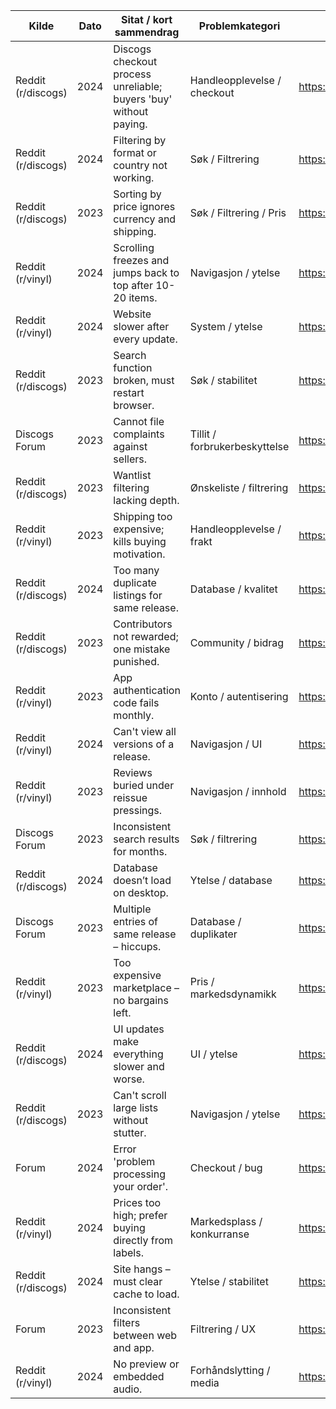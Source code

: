 | Kilde | Dato | Sitat / kort sammendrag | Problemkategori | Lenke | Notater | Alvorlighetsgrad (1–3) | Forslags-feature / idé |
| --- | --- | --- | --- | --- | --- | --- | --- |
| Reddit (r/discogs) | 2024 | Discogs checkout process unreliable; buyers 'buy' without paying. | Handleopplevelse / checkout | https://reddit.com/r/discogs/comments/... | Selgere må manuelt følge opp manglende betaling. | 3 | Forbedret checkout med betalingslås |
| Reddit (r/discogs) | 2024 | Filtering by format or country not working. | Søk / Filtrering | https://reddit.com/r/discogs/comments/... | Filtrene gjør ingenting; ingen resultatoppdatering. | 2 | Unified filter engine med sanntidsoppdatering |
| Reddit (r/discogs) | 2023 | Sorting by price ignores currency and shipping. | Søk / Filtrering / Pris | https://reddit.com/r/discogs/comments/... | Misvisende resultater for kjøpere. | 2 | Smart prisfiltrering med valuta og frakt inkludert |
| Reddit (r/vinyl) | 2024 | Scrolling freezes and jumps back to top after 10-20 items. | Navigasjon / ytelse | https://reddit.com/r/vinyl/comments/... | Ustabil listevisning, særlig ved lange lister. | 3 | Virtuell listevisning (lazy load + stabil scroll) |
| Reddit (r/vinyl) | 2024 | Website slower after every update. | System / ytelse | https://reddit.com/r/vinyl/comments/... | Oppdateringer reduserer ytelsen over tid. | 2 | Performance-monitor og rollback-funksjon |
| Reddit (r/discogs) | 2023 | Search function broken, must restart browser. | Søk / stabilitet | https://reddit.com/r/discogs/comments/... | Krever restart for grunnleggende søk. | 3 | Stabilitetstestet søkemotor med fallback |
| Discogs Forum | 2023 | Cannot file complaints against sellers. | Tillit / forbrukerbeskyttelse | https://www.discogs.com/forum/thread/... | Brukere føler seg ubeskyttet mot useriøse selgere. | 3 | Kjøper-beskyttelsesprogram med støttechat |
| Reddit (r/discogs) | 2023 | Wantlist filtering lacking depth. | Ønskeliste / filtrering | https://reddit.com/r/discogs/comments/... | Vanskelig å finne ønskede varer effektivt. | 2 | Forbedret wish‑list‑filtrering + varsling |
| Reddit (r/vinyl) | 2023 | Shipping too expensive; kills buying motivation. | Handleopplevelse / frakt | https://reddit.com/r/vinyl/comments/... | Frakt over $40 på $10‑album – urimelig. | 3 | Fraktoptimalisering og multi‑seller‑bundle |
| Reddit (r/discogs) | 2024 | Too many duplicate listings for same release. | Database / kvalitet | https://reddit.com/r/discogs/comments/... | Brukere ser samme utgivelse mange ganger. | 2 | Deduplicator‑verktøy for release‑database |
| Reddit (r/discogs) | 2023 | Contributors not rewarded; one mistake punished. | Community / bidrag | https://reddit.com/r/discogs/comments/... | Motivasjon reduseres pga. urettferdig vurdering. | 2 | Contributor‑score med positiv feedbackvekt |
| Reddit (r/vinyl) | 2023 | App authentication code fails monthly. | Konto / autentisering | https://reddit.com/r/discogs/comments/... | 2FA koder ikke synkronisert mellom enheter. | 2 | Stabilisert tofaktor med synk‑buffer |
| Reddit (r/vinyl) | 2024 | Can't view all versions of a release. | Navigasjon / UI | https://reddit.com/r/vinyl/comments/... | Manglende oversikt over utgaver/pressinger. | 2 | Konsolidert release‑tree‑visning |
| Reddit (r/vinyl) | 2023 | Reviews buried under reissue pressings. | Navigasjon / innhold | https://reddit.com/r/vinyl/comments/... | Brukere sliter med å finne faktiske musikk‑anmeldelser. | 1 | Separat musikk‑ og pressing‑faner |
| Discogs Forum | 2023 | Inconsistent search results for months. | Søk / filtrering | https://www.discogs.com/forum/thread/... | Inkonsekvente resultater reduserer tillit. | 2 | Forbedret caching og indeksoppdatering |
| Reddit (r/discogs) | 2024 | Database doesn’t load on desktop. | Ytelse / database | https://reddit.com/r/discogs/comments/... | Lang lasting og heng ved oppstart. | 3 | Prefetch‑optimalisering og CDN‑cache |
| Discogs Forum | 2023 | Multiple entries of same release – hiccups. | Database / duplikater | https://www.discogs.com/forum/thread/... | Kvalitetsfeil i metadata. | 2 | Automatisk duplikat‑deteksjon |
| Reddit (r/vinyl) | 2023 | Too expensive marketplace – no bargains left. | Pris / markedsdynamikk | https://reddit.com/r/vinyl/comments/... | Markedet mister entusiasme pga. prisnivå. | 1 | Transparent prisgraf og trendanalyse |
| Reddit (r/discogs) | 2024 | UI updates make everything slower and worse. | UI / ytelse | https://reddit.com/r/discogs/comments/... | Negative reaksjoner på redesign. | 2 | A/B‑testet redesign + brukerpanel |
| Reddit (r/discogs) | 2023 | Can't scroll large lists without stutter. | Navigasjon / ytelse | https://reddit.com/r/discogs/comments/... | Glitching scroll – mister kontekst. | 3 | Smooth scroll engine + context memory |
| Forum | 2024 | Error 'problem processing your order'. | Checkout / bug | https://www.discogs.com/forum/topic/... | Kjøp stopper midt i prosess. | 3 | Feilrapport‑håndtering og transaksjonslogg |
| Reddit (r/vinyl) | 2024 | Prices too high; prefer buying directly from labels. | Markedsplass / konkurranse | https://reddit.com/r/vinyl/comments/... | Brukere ser liten verdi i Discogs som mellomledd. | 1 | Integrasjon med label‑direct‑shops |
| Reddit (r/discogs) | 2024 | Site hangs – must clear cache to load. | Ytelse / stabilitet | https://reddit.com/r/discogs/comments/... | Heng og treghet; dårlig caching. | 2 | Stabilitets‑patch + feillogging |
| Forum | 2023 | Inconsistent filters between web and app. | Filtrering / UX | https://www.discogs.com/forum/thread/... | Ulik logikk mellom plattformer. | 2 | Cross‑platform filter‑sync |
| Reddit (r/vinyl) | 2024 | No preview or embedded audio. | Forhåndslytting / media | https://reddit.com/r/vinyl/comments/... | Manglende lydpreview gjør søk kjedelig. | 3 | YouTube‑embed + audio preview modul |